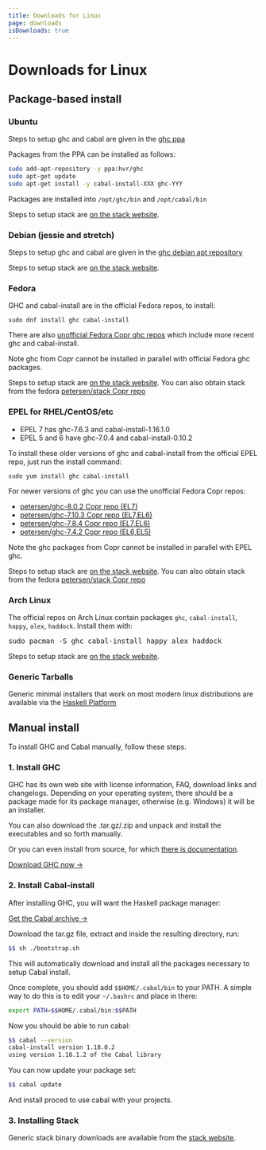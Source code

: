 ```yaml
---
title: Downloads for Linux
page: downloads
isDownloads: true
---
```


# Downloads for Linux

## Package-based install

### Ubuntu

Steps to setup ghc and cabal are given in the [ghc ppa](https://launchpad.net/~hvr/+archive/ubuntu/ghc)

Packages from the PPA can be installed as follows:
```bash
sudo add-apt-repository -y ppa:hvr/ghc
sudo apt-get update
sudo apt-get install -y cabal-install-XXX ghc-YYY
```

Packages are installed into `/opt/ghc/bin` and `/opt/cabal/bin`

Steps to setup stack are [on the stack website](https://docs.haskellstack.org/en/stable/install_and_upgrade/#ubuntu).

### Debian (jessie and stretch)

Steps to setup ghc and cabal are given in the [ghc debian apt repository](https://downloads.haskell.org/~debian/)

Steps to setup stack are [on the stack website](https://docs.haskellstack.org/en/stable/install_and_upgrade/#debian).

### Fedora

GHC and cabal-install are in the official Fedora repos, to install:

`sudo dnf install ghc cabal-install`

There are also [unofficial Fedora Copr ghc repos](http://copr.fedorainfracloud.org/coprs/petersen/) which include more recent ghc and cabal-install.

Note ghc from Copr cannot be installed in parallel with official Fedora ghc packages.

Steps to setup stack are [on the stack website](https://github.com/commercialhaskell/stack/blob/master/doc/install_and_upgrade.md#fedora). You can also obtain stack from the fedora [petersen/stack Copr repo](https://copr.fedoraproject.org/coprs/petersen/stack/)

### EPEL for RHEL/CentOS/etc

*   EPEL 7 has ghc-7.6.3 and cabal-install-1.16.1.0
*   EPEL 5 and 6 have ghc-7.0.4 and cabal-install-0.10.2

To install these older versions of ghc and cabal-install from the official EPEL repo, just run the install command:

`sudo yum install ghc cabal-install`

For newer versions of ghc you can use the unofficial Fedora Copr repos:

*   [petersen/ghc-8.0.2 Copr repo (EL7)](https://copr.fedorainfracloud.org/coprs/petersen/ghc-8.0.2)
*   [petersen/ghc-7.10.3 Copr repo (EL7,EL6)](https://copr.fedorainfracloud.org/coprs/petersen/ghc-7.10.3)
*   [petersen/ghc-7.8.4 Copr repo (EL7,EL6)](https://copr.fedorainfracloud.org/coprs/petersen/ghc-7.8.4)
*   [petersen/ghc-7.4.2 Copr repo (EL6,EL5)](https://copr.fedorainfracloud.org/coprs/petersen/ghc-7.4.2)

Note the ghc packages from Copr cannot be installed in parallel with EPEL ghc.

Steps to setup stack are [on the stack website](https://github.com/commercialhaskell/stack/blob/master/doc/install_and_upgrade.md#fedora). You can also obtain stack from the fedora [petersen/stack Copr repo](https://copr.fedoraproject.org/coprs/petersen/stack/)

### Arch Linux

The official repos on Arch Linux contain packages `ghc`, `cabal-install`, `happy`, `alex`, `haddock`. Install them with:

<pre>sudo pacman -S ghc cabal-install happy alex haddock</pre>

Steps to setup stack are [on the stack website](https://github.com/commercialhaskell/stack/blob/master/doc/install_and_upgrade.md#arch-linux).

### Generic Tarballs

Generic minimal installers that work on most modern linux distributions are available via the [Haskell Platform](https://www.haskell.org/platform/linux.html#linux-generic)

## Manual install

To install GHC and Cabal manually, follow these steps.

### 1. Install GHC

GHC has its own web site with license information, FAQ, download links and changelogs. Depending on your operating system, there should be a package made for its package manager, otherwise (e.g. Windows) it will be an installer.

You can also download the .tar.gz/.zip and unpack and install the executables and so forth manually.

Or you can even install from source, for which [there is documentation](https://ghc.haskell.org/trac/ghc/wiki/Building).

[Download GHC now →](https://www.haskell.org/ghc/download.html)

### 2. Install Cabal-install

After installing GHC, you will want the Haskell package manager:

[Get the Cabal archive →](http://hackage.haskell.org/package/cabal-install)

Download the tar.gz file, extract and inside the resulting directory, run:

```bash
$$ sh ./bootstrap.sh
```

This will automatically download and install all the packages necessary to setup Cabal install.

Once complete, you should add `$$HOME/.cabal/bin` to your PATH. A simple way to do this is to edit your `~/.bashrc` and place in there:

```bash
export PATH=$$HOME/.cabal/bin:$$PATH
```

Now you should be able to run cabal:

```bash
$$ cabal --version
cabal-install version 1.18.0.2
using version 1.18.1.2 of the Cabal library
```

You can now update your package set:

```bash
$$ cabal update
```

And install proced to use cabal with your projects.

### 3. Installing Stack

Generic stack binary downloads are available from the [stack website](https://github.com/commercialhaskell/stack/blob/master/doc/install_and_upgrade.md#linux).
